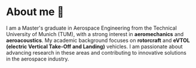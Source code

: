 # About me 👋


I am a Master's graduate in Aerospace Engineering from the Technical University of Munich (TUM), with a strong interest in **aeromechanics** and **aeroacoustics**. My academic background focuses on **rotorcraft** and **eVTOL (electric Vertical Take-Off and Landing)** vehicles. I am passionate about advancing research in these areas and contributing to innovative solutions in the aerospace industry.

